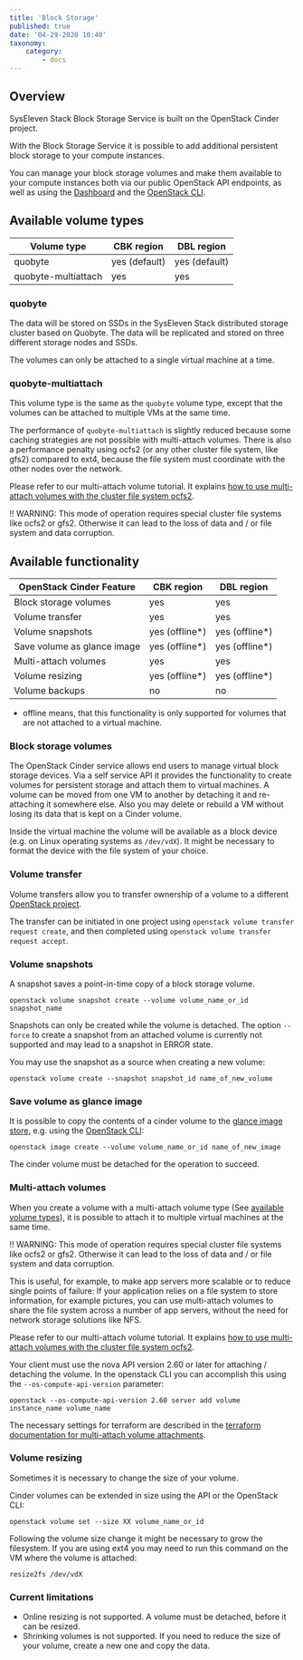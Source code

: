 ```yaml
---
title: 'Block Storage'
published: true
date: '04-29-2020 10:40'
taxonomy:
    category:
        - docs
---
```


## Overview

SysEleven Stack Block Storage Service is built on the OpenStack Cinder project.

With the Block Storage Service it is possible to add additional persistent block storage to your compute instances.

You can manage your block storage volumes and make them available to your compute instances both via our public OpenStack API endpoints, as well as using the [Dashboard](https://dashboard.cloud.syseleven.net) and the [OpenStack CLI](../../02.Tutorials/02.api-access/docs.en.md).

## Available volume types

| Volume type                             |   CBK region   |   DBL region
| ----------------------------------------|----------------|-------------
| quobyte                                 | yes (default)  | yes (default)
| quobyte-multiattach                     | yes            | yes

### quobyte

The data will be stored on SSDs in the SysEleven Stack distributed storage cluster based on Quobyte. The data will be replicated and stored on three different storage nodes and SSDs.

The volumes can only be attached to a single virtual machine at a time.

### quobyte-multiattach

This volume type is the same as the `quobyte` volume type, except that the volumes can be attached to multiple VMs at the same time.

The performance of `quobyte-multiattach` is slightly reduced because some caching strategies are not possible with multi-attach volumes. There is also a performance penalty using ocfs2 (or any other cluster file system, like gfs2) compared to ext4, because the file system must coordinate with the other nodes over the network.

Please refer to our multi-attach volume tutorial. It explains [how to use multi-attach volumes with the cluster file system ocfs2](../../02.Tutorials/10.cinder-multiattach/docs.en.md).

!! WARNING: This mode of operation requires special cluster file systems like ocfs2 or gfs2. Otherwise it can lead to the loss of data and / or file system and data corruption.

## Available functionality

| OpenStack Cinder Feature                |   CBK region   |   DBL region
| ----------------------------------------|----------------|-------------
| Block storage volumes                   | yes | yes
| Volume transfer                         | yes | yes
| Volume snapshots                        | yes (offline*) | yes (offline*)
| Save volume as glance image             | yes (offline*) | yes (offline*)
| Multi-attach volumes                    | yes | yes
| Volume resizing                         | yes (offline*) | yes (offline*)
| Volume backups                          | no | no

* offline means, that this functionality is only supported for volumes that are not attached to a virtual machine.

### Block storage volumes

The OpenStack Cinder service allows end users to manage virtual block storage
devices. Via a self service API it provides the functionality to create volumes
for persistent storage and attach them to virtual machines.
A volume can be moved from one VM to another by detaching it and re-attaching
it somewhere else. Also you may delete or rebuild a VM without losing its data
that is kept on a Cinder volume.

Inside the virtual machine the volume will be available as a block device (e.g. on Linux operating systems as `/dev/vdX`). It might be necessary to format the device with the file system of your choice.

### Volume transfer

Volume transfers allow you to transfer ownership of a volume to a different [OpenStack project](../01.identity-and-access/docs.en.md).

The transfer can be initiated in one project using `openstack volume transfer request create`, and then completed using `openstack volume transfer request accept`.

### Volume snapshots

A snapshot saves a point-in-time copy of a block storage volume.

```shell
openstack volume snapshot create --volume volume_name_or_id snapshot_name
```

Snapshots can only be created while the volume is detached. The option `--force` to create a snapshot from an attached volume is currently not supported and may lead to a snapshot in ERROR state.

You may use the snapshot as a source when creating a new volume:

```shell
openstack volume create --snapshot snapshot_id name_of_new_volume
```

### Save volume as glance image

It is possible to copy the contents of a cinder volume to the [glance image store](../06.images/docs.en.md), e.g. using the [OpenStack CLI](../../02.Tutorials/02.api-access/docs.en.md):

```shell
openstack image create --volume volume_name_or_id name_of_new_image
```

The cinder volume must be detached for the operation to succeed.

### Multi-attach volumes

When you create a volume with a multi-attach volume type (See <a href="#available-volume-types">available volume types</a>), it is possible to attach it to multiple virtual machines at the same time.

!! WARNING: This mode of operation requires special cluster file systems like ocfs2 or gfs2. Otherwise it can lead to the loss of data and / or file system and data corruption.

This is useful, for example, to make app servers more scalable or to reduce single points of failure: If your application relies on a file system to store information, for example pictures, you can use multi-attach volumes to share the file system across a number of app servers, without the need for network storage solutions like NFS.

Please refer to our multi-attach volume tutorial. It explains [how to use multi-attach volumes with the cluster file system ocfs2](../../02.Tutorials/10.cinder-multiattach/docs.en.md).

Your client must use the nova API version 2.60 or later for attaching / detaching the volume. In the openstack CLI you can accomplish this using the `--os-compute-api-version` parameter:

```shell
openstack --os-compute-api-version 2.60 server add volume instance_name volume_name
```

The necessary settings for terraform are described in the [terraform documentation for multi-attach volume attachments](https://www.terraform.io/docs/providers/openstack/r/compute_volume_attach_v2.html#using-multiattach-enabled-volumes).

### Volume resizing

Sometimes it is necessary to change the size of your volume.

Cinder volumes can be extended in size using the API or the OpenStack CLI:

```shell
openstack volume set --size XX volume_name_or_id
```

Following the volume size change it might be necessary to grow the filesystem. If you are using ext4 you may need to run this command on the VM where the volume is attached:

```shell
resize2fs /dev/vdX
```

### Current limitations

* Online resizing is not supported. A volume must be detached, before it can be resized.
* Shrinking volumes is not supported. If you need to reduce the size of your volume, create a new one and copy the data.
